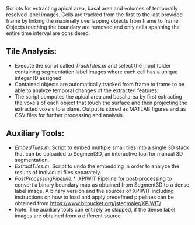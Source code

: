 Scripts for extracting apical area, basal area and volumes of temporally resolved label images. Cells are tracked from the first to the last provided frame by linking the maximally overlapping objects from frame to frame. Objects touching the boundary are removed and only cells spanning the entire time interval are considered.


Tile Analysis:
--------------
- Execute the script called *TrackTiles.m* and select the input folder containing segmentation label images where each cell has a unique integer ID assigned.
- Contained objects are automatically tracked from frame to frame to be able to analyze temporal changes of the extracted features.
- The script computes the apical area and basal area by first extracting the voxels of each object that touch the surface and then projecting the extracted voxels to a plane. Output is stored as MATLAB figures and as CSV files for further processing and analysis.


Auxiliary Tools:
----------------
- *EmbedTiles.m*: Script to embed multiple small tiles into a single 3D stack that can be uploaded to Segment3D, an interactive tool for manual 3D segmentation.
- *ExtractTiles.m*: Script to undo the embedding in order to analyze the results of individual files separately.
- *PostProcessingPipeline.\**: XPIWIT Pipeline for post-processing to convert a binary boundary map as obtained from Segment3D to a dense label image. A binary version and the sources of XPIWIT including instructions on how to load and apply predefined pipelines can be obtained from https://www.bitbucket.org/jstegmaier/XPIWIT/ .
- Note: The auxiliary tools can entirely be skipped, if the dense label images are obtained from a different source.